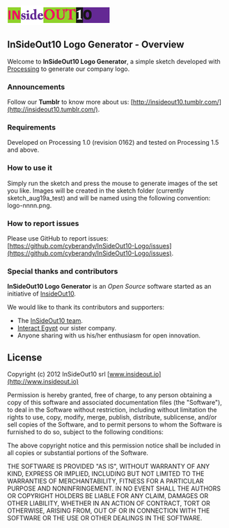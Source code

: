 ![InSideOut10 logo](https://github.com/insideout10/logo-generator/raw/master/images/logo-0018.png)


## InSideOut10 Logo Generator - Overview

Welcome to **InSideOut10 Logo Generator**, a simple sketch developed with [Processing](http://processing.org/) to generate our company logo.


### Announcements

Follow our **Tumblr** to know more about us: [http://insideout10.tumblr.com/](http://insideout10.tumblr.com/).


### Requirements

Developed on Processing 1.0 (revision 0162) and tested on Processing 1.5 and above.

### How to use it

Simply run the sketch and press the mouse to generate images of the set you like. 
Images will be created in the sketch folder (currently sketch_aug19a_test) and will be named using the following convention: logo-nnnn.png.

### How to report issues

Please use GitHub to report issues: [https://github.com/cyberandy/InSideOut10-Logo/issues](https://github.com/cyberandy/InSideOut10-Logo/issues).

### Special thanks and contributors

**InSideOut10 Logo Generator** is an *Open Source* software started as an initiative of [InsideOut10](http://www.insideout.io).

We would like to thank its contributors and supporters:

* The [InSideOut10 team](http://www.insideout.io).
* [Interact Egypt](http://www.interactegypt.me) our sister company.
* Anyone sharing with us his/her enthusiasm for open innovation.


## License

Copyright (c) 2012 InSideOut10 srl [www.insideout.io](http://www.insideout.io)

Permission is hereby granted, free of charge, to any person
obtaining a copy of this software and associated documentation
files (the "Software"), to deal in the Software without
restriction, including without limitation the rights to use,
copy, modify, merge, publish, distribute, sublicense, and/or sell
copies of the Software, and to permit persons to whom the
Software is furnished to do so, subject to the following
conditions:

The above copyright notice and this permission notice shall be
included in all copies or substantial portions of the Software.

THE SOFTWARE IS PROVIDED "AS IS", WITHOUT WARRANTY OF ANY KIND,
EXPRESS OR IMPLIED, INCLUDING BUT NOT LIMITED TO THE WARRANTIES
OF MERCHANTABILITY, FITNESS FOR A PARTICULAR PURPOSE AND
NONINFRINGEMENT. IN NO EVENT SHALL THE AUTHORS OR COPYRIGHT
HOLDERS BE LIABLE FOR ANY CLAIM, DAMAGES OR OTHER LIABILITY,
WHETHER IN AN ACTION OF CONTRACT, TORT OR OTHERWISE, ARISING
FROM, OUT OF OR IN CONNECTION WITH THE SOFTWARE OR THE USE OR
OTHER DEALINGS IN THE SOFTWARE.
